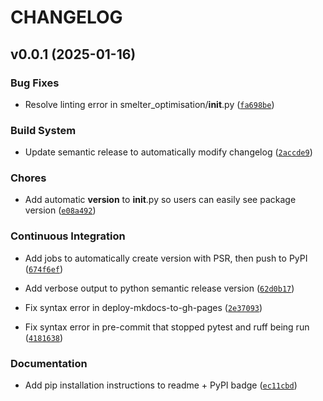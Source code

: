 # CHANGELOG


## v0.0.1 (2025-01-16)

### Bug Fixes

- Resolve linting error in smelter_optimisation/__init__.py
  ([`fa698be`](https://github.com/Louis-Jarvis/smelter-optimisation-assignment/commit/fa698bef06587170781096b09eb832edb77d4fc0))

### Build System

- Update semantic release to automatically modify changelog
  ([`2accde9`](https://github.com/Louis-Jarvis/smelter-optimisation-assignment/commit/2accde929c11a71f361c2753eb13f3e9e57f7fb1))

### Chores

- Add automatic __version__ to __init__.py so users can easily see package version
  ([`e08a492`](https://github.com/Louis-Jarvis/smelter-optimisation-assignment/commit/e08a492b6057e877e8e740bef2db1707d1293e99))

### Continuous Integration

- Add jobs to automatically create version with PSR, then push to PyPI
  ([`674f6ef`](https://github.com/Louis-Jarvis/smelter-optimisation-assignment/commit/674f6efec70df2a5429bb7aeef6e327d560adac5))

- Add verbose output to python semantic release version
  ([`62d0b17`](https://github.com/Louis-Jarvis/smelter-optimisation-assignment/commit/62d0b17f0efd4c39a7101550c891bab61cc125dc))

- Fix syntax error in deploy-mkdocs-to-gh-pages
  ([`2e37093`](https://github.com/Louis-Jarvis/smelter-optimisation-assignment/commit/2e370936e80146bef69704263e6a18ad58c5b9e7))

- Fix syntax error in pre-commit that stopped pytest and ruff being run
  ([`4181638`](https://github.com/Louis-Jarvis/smelter-optimisation-assignment/commit/418163859ef4b67148bad29c8f0b1226a2f20529))

### Documentation

- Add pip installation instructions to readme + PyPI badge
  ([`ec11cbd`](https://github.com/Louis-Jarvis/smelter-optimisation-assignment/commit/ec11cbd40c0fa378c52e83412020eed69a83f72b))
